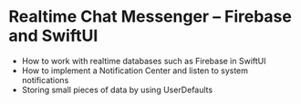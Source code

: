 # Realtime Chat Messenger – Firebase and SwiftUI

- How to work with realtime databases such as Firebase in SwiftUI
- How to implement a Notification Center and listen to system notifications
- Storing small pieces of data by using UserDefaults

